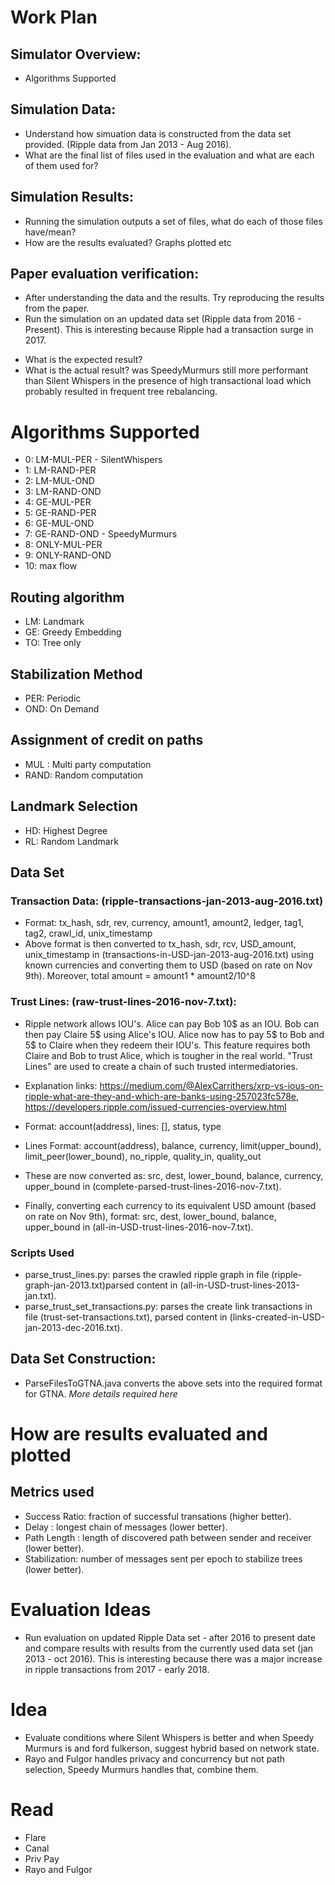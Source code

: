 # Work Plan
## Simulator Overview:
- Algorithms Supported
## Simulation Data:
- Understand how simuation data is constructed from the data set provided. (Ripple data from Jan 2013 - Aug 2016).
- What are the final list of files used in the evaluation and what are each of them used for?
## Simulation Results:
- Running the simulation outputs a set of files, what do each of those files have/mean?
- How are the results evaluated? Graphs plotted etc
## Paper evaluation verification:
- After understanding the data and the results. Try reproducing the results from the paper.
- Run the simulation on an updated data set (Ripple data from 2016 - Present). This is interesting because Ripple had a transaction surge in 2017.
* What is the expected result?
* What is the actual result? was SpeedyMurmurs still more performant than Silent Whispers in the presence of high transactional load which probably resulted in frequent tree rebalancing.


# Algorithms Supported
- 0:  LM-MUL-PER - SilentWhispers
- 1:  LM-RAND-PER
- 2:  LM-MUL-OND
- 3:  LM-RAND-OND
- 4:  GE-MUL-PER
- 5:  GE-RAND-PER
- 6:  GE-MUL-OND
- 7:  GE-RAND-OND - SpeedyMurmurs
- 8:  ONLY-MUL-PER
- 9:  ONLY-RAND-OND
- 10: max flow

## Routing algorithm
* LM: Landmark
* GE: Greedy Embedding
* TO: Tree only

## Stabilization Method
* PER: Periodic
* OND: On Demand

## Assignment of credit on paths
* MUL : Multi party computation
* RAND: Random computation

## Landmark Selection
* HD: Highest Degree
* RL: Random Landmark


## Data Set

### Transaction Data: (ripple-transactions-jan-2013-aug-2016.txt)
- Format: tx_hash, sdr, rev, currency, amount1, amount2, ledger, tag1, tag2, crawl_id, unix_timestamp
- Above format is then converted to tx_hash, sdr, rcv, USD_amount, unix_timestamp in (transactions-in-USD-jan-2013-aug-2016.txt) using known currencies and converting them to USD (based on rate on Nov 9th).
Moreover, total amount = amount1 * amount2/10^8

### Trust Lines: (raw-trust-lines-2016-nov-7.txt):
- Ripple network allows IOU's. Alice can pay Bob 10$ as an IOU. Bob can then pay Claire 5$ using Alice's IOU. Alice now has to pay 5$ to Bob and 5$ to Claire when they redeem their IOU's. This feature requires both Claire and Bob to trust Alice, which is tougher in the real world. "Trust Lines" are used to create a chain of such trusted intermediatories.
- Explanation links: https://medium.com/@AlexCarrithers/xrp-vs-ious-on-ripple-what-are-they-and-which-are-banks-using-257023fc578e, https://developers.ripple.com/issued-currencies-overview.html
- Format: account(address), lines: [], status, type
- Lines Format: account(address), balance, currency, limit(upper_bound), limit_peer(lower_bound), no_ripple, quality_in, quality_out

- These are now converted as: src, dest, lower_bound, balance, currency, upper_bound
in (complete-parsed-trust-lines-2016-nov-7.txt).

- Finally, converting each currency to its equivalent USD amount (based on rate on Nov 9th), format: src, dest, lower_bound, balance, upper_bound in (all-in-USD-trust-lines-2016-nov-7.txt).

### Scripts Used
- parse_trust_lines.py: parses the crawled ripple graph in file (ripple-graph-jan-2013.txt)parsed content in (all-in-USD-trust-lines-2013-jan.txt).
- parse_trust_set_transactions.py: parses the create link transactions in file (trust-set-transactions.txt), parsed content in (links-created-in-USD-jan-2013-dec-2016.txt).

## Data Set Construction:
- ParseFilesToGTNA.java converts the above sets into the required format for GTNA.
*More details required here*


# How are results evaluated and plotted
## Metrics used
- Success Ratio: fraction of successful transations (higher better).
- Delay        : longest chain of messages (lower better).
- Path Length  : length of discovered path between sender and receiver (lower better).
- Stabilization: number of messages sent per epoch to stabilize trees (lower better).







# Evaluation Ideas
- Run evaluation on updated Ripple Data set - after 2016 to present date and compare results with results from the currently used data set (jan 2013 - oct 2016). This is interesting because there was a major increase in ripple transactions from 2017 - early 2018.

# Idea
- Evaluate conditions where Silent Whispers is better and when Speedy Murmurs is and ford fulkerson, suggest hybrid based on network state.
- Rayo and Fulgor handles privacy and concurrency but not path selection, Speedy Murmurs handles that, combine them.

# Read
- Flare
- Canal
- Priv Pay
- Rayo and Fulgor
